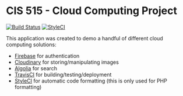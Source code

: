 # CIS 515 - Cloud Computing Project

[![Build Status](https://travis-ci.org/telton/515-project.svg?branch=master)](https://travis-ci.org/telton/515-project)
[![StyleCI](https://github.styleci.io/repos/151108162/shield?branch=master)](https://github.styleci.io/repos/151108162)

This application was created to demo a handful of different cloud computing solutions:

-   [Firebase](https://firebase.google.com) for authentication
-   [Cloudinary](https://cloudinary.com) for storing/manipulating images
-   [Algolia](https://algolia.com) for search
-   [TravisCI](https://travis-ci.org) for building/testing/deployment
-   [StyleCI](https://styleci.io) for automatic code formatting (this is only used for PHP formatting)
